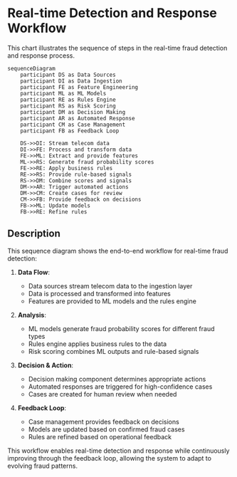 # Real-time Detection and Response Workflow

This chart illustrates the sequence of steps in the real-time fraud detection and response process.

```mermaid
sequenceDiagram
    participant DS as Data Sources
    participant DI as Data Ingestion
    participant FE as Feature Engineering
    participant ML as ML Models
    participant RE as Rules Engine
    participant RS as Risk Scoring
    participant DM as Decision Making
    participant AR as Automated Response
    participant CM as Case Management
    participant FB as Feedback Loop

    DS->>DI: Stream telecom data
    DI->>FE: Process and transform data
    FE->>ML: Extract and provide features
    ML->>RS: Generate fraud probability scores
    FE->>RE: Apply business rules
    RE->>RS: Provide rule-based signals
    RS->>DM: Combine scores and signals
    DM->>AR: Trigger automated actions
    DM->>CM: Create cases for review
    CM->>FB: Provide feedback on decisions
    FB->>ML: Update models
    FB->>RE: Refine rules
```

## Description

This sequence diagram shows the end-to-end workflow for real-time fraud detection:

1. **Data Flow**:
   - Data sources stream telecom data to the ingestion layer
   - Data is processed and transformed into features
   - Features are provided to ML models and the rules engine

2. **Analysis**:
   - ML models generate fraud probability scores for different fraud types
   - Rules engine applies business rules to the data
   - Risk scoring combines ML outputs and rule-based signals

3. **Decision & Action**:
   - Decision making component determines appropriate actions
   - Automated responses are triggered for high-confidence cases
   - Cases are created for human review when needed

4. **Feedback Loop**:
   - Case management provides feedback on decisions
   - Models are updated based on confirmed fraud cases
   - Rules are refined based on operational feedback

This workflow enables real-time detection and response while continuously improving through the feedback loop, allowing the system to adapt to evolving fraud patterns.
